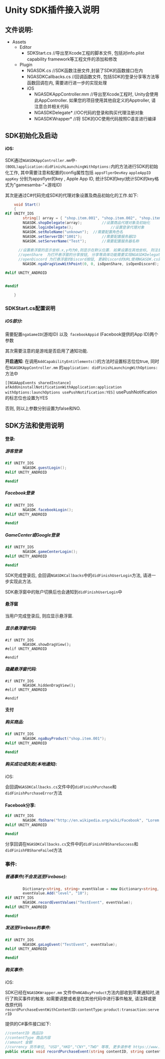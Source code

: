 # Unity SDK插件接入说明

## 文件说明:

- Assets
  - Editor
    - SDKStart.cs	//导出至Xcode工程的脚本文件, 包括对info.plist capability framework等工程文件的添加和修改
  - Plugin
    - NGASDK.cs  //SDK函数注册文件,封装了SDK的函数接口在内
    - NGASDKCallbacks.cs   //回调函数文件, 包括SDK的登录分享等方法等函数回调在内, 需要进行进一步的实现处理
    - iOS
      - NGASDKAppController.mm	//导出至Xcode工程时, Unity会使用此AppController. 如果您的项目使用其他自定义的Apptroller, 请注意合并相关代码
      - NGASDKDelegate*   //OC代码的登录和购买代理注册对象
      - NGASDKWrapper*    //将 SDK的OC使用代码按照C语言进行编译



## SDK初始化及启动

#### iOS:

SDK通过`NGASDKAppController.mm`中`- (BOOL)application:didFinishLaunchingWithOptions:`内的方法进行SDK的初始化工作, 其中需要注意和配置的config属性包括 `appsFlyerDevKey` `appleAppID` `appKey` 分别为appsflyer的key , Apple App ID, 统计SDK的key(统计SDK的key格式为"gamesamba-"+游戏ID)

其次是通过C#代码完成SDK的代理对象设置及商品初始化的工作.如下:

```c#
    void Start()
    {
#if UNITY_IOS
        string[] array = { "shop.item.001", "shop.item.002", "shop.item.003" }; //配置商品ID列表
        NGASDK.shopDelegate(array);  		//设置商品代理对象及初始化
        NGASDK.loginDelegate();					//设置登录代理对象
        NGASDK.setRoleName("unknown");	//需要配置角色名
        NGASDK.setServerID("1001");			//需要配置服务器ID
        NGASDK.setServerName("Test");		//需要配置服务器名称
      
      //设置悬浮窗的显示坐标.x,y均为0,则显示在默认位置. 如果设置在其他坐标, 则注意避开iPhone的刘海区域.
      //openShare  为打开悬浮窗的分享按钮, 分享等具体功能需要实现NGASDKDelegate.mm中的share方法
      //openDiscord 为打悬浮窗的Discord按钮, 更新Discord的URL使用NGASDK.cs的setDiscordURL方法
        NGASDK.ngaDragViewWithPoint(0, 0, isOpenShare, isOpenDiscord);	

#elif UNITY_ANDROID


#endif

    }
```



### SDKStart.cs配置说明

##### iOS部分:

需要配置`ngaGameID`(游戏ID) 以及` facebookAppid` (Facebook提供的App ID)两个参数

其次需要注意的是游戏是否启用了通知功能.

**开启通知**: 在调用`AddCapabilityEntitlements()`的方法时设置标志位位true, 同时在`NGASDKAppController.mm` 的`application: didFinishLaunchingWithOptions:`方法中

`[[NGAAppEvents sharedInstance] afAddUninstallNotificationWithApplication:application withOptions:launchOptions usePushNotification:YES]` usePushNotification的标志位也设置为YES

否则, 则以上参数分别设置为false和NO.







## SDK方法和使用说明

#### 登录:

##### 游客登录

```c#
#if UNITY_IOS
        NGASDK.guestLogin();
#elif UNITY_ANDROID

#endif
```

##### Facebook登录

```c#
#if UNITY_IOS
        NGASDK.facebookLogin();
#elif UNITY_ANDROID

#endif
```

##### GameCenter或Google登录

```c#
#if UNITY_IOS
        NGASDK.gameCenterLogin();
#elif UNITY_ANDROID

#endif
```



SDK完成登录后, 会回调`NGASDKCallbacks`中的`didFinishUserLogin`方法, 请进一步实现此方法. 

SDK悬浮窗中的账户切换后也会通知到`didFinishUserLogin`中



#### 悬浮窗

当用户完成登录后, 则应显示悬浮窗.

##### 显示悬浮窗代码:

```
#if UNITY_IOS
        NGASDK.showDragView();
#elif UNITY_ANDROID

#endif
```

##### 隐藏悬浮窗代码:

```
#if UNITY_IOS
        NGASDK.hiddenDragView();
#elif UNITY_ANDROID

#endif
```



#### 支付

##### 购买商品:

```c#
#if UNITY_IOS
        NGASDK.ngaBuyProduct("shop.item.001");
#elif UNITY_ANDROID

#endif
```

##### 购买成功或失败(本地通知):

iOS:

会回调`NGASDKCallbacks.cs`文件中的`didFinishPurchase`和`didFinishPurchaseError`方法



#### Facebook分享:

```c#
#if UNITY_IOS
        NGASDK.fbShare("http://en.wikipedia.org/wiki/Facebook", "Lorem ipsum dolor.");
#elif UNITY_ANDROID

#endif
```

分享回调在`NGASDKCallbacks.cs`文件中的`didFinishFBShareSuccess`和`didFinishFBShareFailed`方法





### 事件:

##### 普通事件(不会发送至Firebase):

```c#
        Dictionary<string, string> eventValue = new Dictionary<string, string>();
        eventValue.Add("level", "10");
#if UNITY_IOS
        NGASDK.recordEventValues("TestEvent", eventValue);
#elif UNITY_ANDROID

#endif
```

##### 发送至Firebase的事件:

```c#
#if UNITY_IOS
        NGASDK.gaLogEvent("TestEvent", eventValue);
#elif UNITY_ANDROID

#endif
```



##### 购买事件:



iOS:

SDK已经在`NGASDKWrapper.mm` 文件中`mNGABuyProduct`方法内部收到苹果通知时,进行了购买事件的触发. 如需要调整或者是在其他代码中进行事件触发, 请注释或更改原代码`recordPurchaseEventWithContentID:contentType:product:transaction:serverID`

提供的C#事件接口如下:

```c#
//contentID 商品ID
//contentType 商品内容
//amount 金额
//currency 货币单位, "USD","HKD","CNY","TWD" 等等, 更多请参考 https://www.xe.com/iso4217.php
public static void recordPurchaseEvent(string contentID, string contentType, double amount, string currency) { }
```



